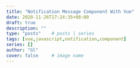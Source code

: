 ```yaml
---
title: "Notification Message Component With Vue"
date: 2020-11-26T17:24:35+08:00
draft: true
description: ""
type: "posts"    # posts | series
tags: [vue,javascript,notification,component]
series: []
author: "Gl"
cover: false     # image name
---
```


